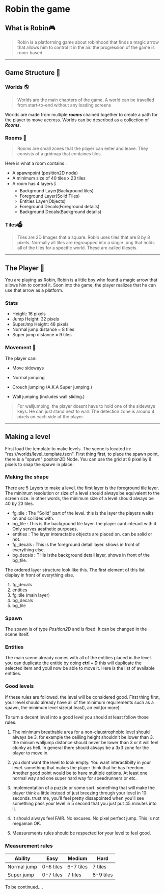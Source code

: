 # Robin the game

## What is Robin:video_game:

> Robin is a platforming game about robinhood that finds a magic arrow that allows him to control it in the air. the progression of the game is room-based

---

## Game Structure :japanese_castle:

### Worlds :earth_americas:

> Worlds are the main chapters of the game. A world can be travelled from start-to-end without any loading screens

Worlds are made from multiple ***rooms*** chained together to create a path for the player to move accross. Worlds can be described as a collection of ***Rooms***.

### Rooms :door:

> Rooms are small zones that the player can enter and leave. They consists of a gridmap that containes tiles.

Here is what a room contains :

- A spawnpoint (position2D node)
- A minimum size of 40 tiles x 23 tiles
- A room has 4 layers:paperclips:
  - Background Layer(Background tiles)
  - Foreground Layer(Solid Tiles)
  - Entities Layer(Objects)
  - Foreground Decals(Foreground details)
  - Background Decals(Background details)

### Tiles:ballot_box:

>Tiles are 2D Images that a square. Robin uses tiles that are 8 by 8 pixels. Normally all tiles are regroupped into a single .png that holds all of the tiles for a specific world. These are called tilesets.

----

## The Player :runner:

You are playing as Robin, Robin is a little boy who found a magic arrow that allows him to control it. Soon into the game, the player realizes that he can use that arrow as a platform.

### Stats

+ Height: 16 pixels
+ Jump Height: 32 pixels
+ SuperJmp Height: 48 pixels
+ Normal jump distance = 8 tiles
+ Super jump distance = 9 tiles

### Movement  :arrows_counterclockwise:

The player can:

+ Move sideways

+ Normal jumping

+ Crouch jumping (A.K.A Super jumping.)

+ Wall jumping (includes wall sliding.)


> For walljumping, the player doesnt have to hold one of the sideways keys. He can just stand next to wall. The detection zone is around 4 pixels on each side of the player.

----

## Making a level

First load the template to make levels. The scene is located in: "res://worlds/level_template.tscn". First thing first, to place the spawn point, there is a "spawn" position2D Node. You can use the grid at 8 pixel by 8 pixels to snap the spawn in place. 

### Making the shape

There are 5 Layers to make a level. the first layer is the foreground tile layer. The minimum resolution or size of a level should always be equivalent to the screen size. in other words, the minimum size of a level should always be 40 by 23 tiles. 

- fg_tile : The "Solid" part of the level. this is the layer the players walks on and collides with.
- bg_tile : This is the background tile layer. the player cant interact with it. Only serves aesthetic purposes.
- entities : The layer interactable objects are placed on. can be solid or not.
- fg_decals : This is the foreground detail layer. shows in front of everything else.
- bg_decals : THis isthe background detail layer, shows in front of the bg_tile.

The ordered layer structure look like this. The first element of this list display in front of everything else.

1. fg_decals
2. entities
3. fg_tile (main layer)
4. bg_decals
5. bg_tile

### Spawn

The spawn is of type *Position2D* and is fixed. It can be changed in the scene itself. 

### Entities

The main scene already comes with all of the entities placed in the level. you can duplicate the entitie by doing **ctrl + D** this will duplicate the selected item and youll now be able to move it. Here is the list of available entities.

### Good levels

If these rules are followed. the level will be considered good. First thing first, your level should already have all of the minimum requirements such as a spawn, the minimum level size(at least), an exit(or more).

To turn a decent level into a good level you should at least follow those rules.

1. The minimum breathable area for a non-claustrophobic level should always be 3. for example the ceilling height shouldn't be lower than 3. the minium walljump distance should never be lower than 3 or it will feel clunky as hell. In general there should always be a 3x3 zone for the player to move in.
2. you dont want the level to look empty. You want interactibilty in your level. something that makes the player think that he has freedom. Another good point would be to have multiple options. At least one normal way and one super hard way for speedrunners or etc.
3. Implementation of a puzzle or some sort. something that will make the player think a little instead of just breezing through your level in 10 seconds. trust me, you'll feel pretty dissapointed when you'll see something pass your level in 5 second that you just put 45 minutes into it.

4. It should always feel FAIR. No excuses. No pixel perfect jump. This is not megaman OK.
5. Measurements rules should be respected for your level to feel good.

### Measurement rules

| Ability     | Easy      | Medium    | Hard      |
| ----------- | --------- | --------- | --------- |
| Normal jump | 0-6 tiles | 6-7 tiles | 7 tiles   |
| Super jump  | 0-7 tiles | 7 tiles   | 8-9 tiles |

To be continued....